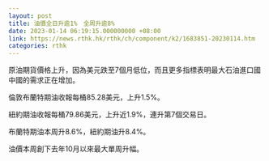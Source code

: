 ```yaml
---
layout: post
title: 油價全日升逾1%　全周升逾8%
date: 2023-01-14 06:19:15.000000000 +08:00
link: https://news.rthk.hk/rthk/ch/component/k2/1683851-20230114.htm
categories: rthk
---
```


原油期貨價格上升，因為美元跌至7個月低位，而且更多指標表明最大石油進口國中國的需求正在增加。

倫敦布蘭特期油收報每桶85.28美元，上升1.5%。

紐約期油收報每桶79.86美元，上升近1.9%，連升第7個交易日。

布蘭特期油本周升8.6%，紐約期油升8.4%。

油價本周創下去年10月以來最大單周升幅。

